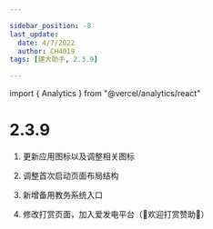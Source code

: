 ```yaml
---

sidebar_position: -8
last_update:
  date: 4/7/2022
  author: CH4019
tags: [建大助手, 2.3.9]

---
```

import { Analytics } from "@vercel/analytics/react"
<Analytics/>

# 2.3.9

1. 更新应用图标以及调整相关图标

2. 调整首次启动页面布局结构

3. 新增备用教务系统入口

4. 修改打赏页面，加入爱发电平台（🥰欢迎打赏赞助🥰）
